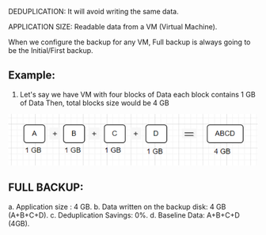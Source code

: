 
DEDUPLICATION: It will avoid writing the same data.

APPLICATION SIZE: Readable data from a VM (Virtual Machine).

When we configure the backup for any VM, Full backup is always going to be the Initial/First backup.

Example:
---------------
1. Let's say we have VM with four blocks of Data each block contains 1 GB of Data
   Then, total blocks size would be 4 GB

![alt text]({D314FFDD-FB74-4DB4-AE8A-313E7EBBD521}.png)

FULL BACKUP:
----------------
a. Application size : 4 GB.
b. Data written on the backup disk: 4 GB (A+B+C+D).
c. Deduplication Savings: 0%.
d. Baseline Data: A+B+C+D (4GB).
